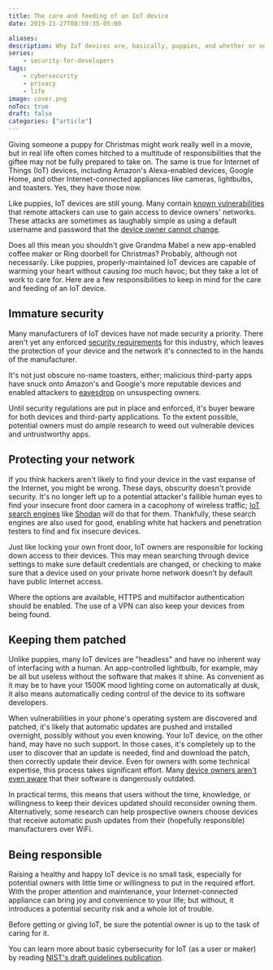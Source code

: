 ```yaml
---
title: The care and feeding of an IoT device
date: 2019-11-27T08:59:35-05:00

aliases:
description: Why IoT devices are, basically, puppies, and whether or not you should give somebody one for Christmas.
series:
    - security-for-developers
tags:
    - cybersecurity
    - privacy
    - life
image: cover.png
noToc: true
draft: false
categories: ["article"]
---
```


Giving someone a puppy for Christmas might work really well in a movie, but in real life often comes hitched to a multitude of responsibilities that the giftee may not be fully prepared to take on. The same is true for Internet of Things (IoT) devices, including Amazon's Alexa-enabled devices, Google Home, and other Internet-connected appliances like cameras, lightbulbs, and toasters. Yes, they have those now.

Like puppies, IoT devices are still young. Many contain [known vulnerabilities](https://threatpost.com/iot-devices-vulnerable-takeover/144167/) that remote attackers can use to gain access to device owners' networks. These attacks are sometimes as laughably simple as using a default username and password that the [device owner cannot change](https://gdpr.report/news/2019/06/12/research-reveals-the-most-vulnerable-iot-devices/).

Does all this mean you shouldn't give Grandma Mabel a new app-enabled coffee maker or Ring doorbell for Christmas? Probably, although not necessarily. Like puppies, properly-maintained IoT devices are capable of warming your heart without causing _too_ much havoc; but they take a lot of work to care for. Here are a few responsibilities to keep in mind for the care and feeding of an IoT device.

## Immature security

Many manufacturers of IoT devices have not made security a priority. There aren't yet any enforced [security requirements](https://blog.rapid7.com/2019/03/27/the-iot-cybersecurity-improvement-act-of-2019/) for this industry, which leaves the protection of your device and the network it's connected to in the hands of the manufacturer.

It's not just obscure no-name toasters, either; malicious third-party apps have snuck onto Amazon's and Google's more reputable devices and enabled attackers to [eavesdrop](https://www.cnet.com/news/alexa-and-google-voice-assistants-app-exploits-left-it-vulnerable-to-eavesdropping/) on unsuspecting owners.

Until security regulations are put in place and enforced, it's buyer beware for both devices and third-party applications. To the extent possible, potential owners must do ample research to weed out vulnerable devices and untrustworthy apps.

## Protecting your network

If you think hackers aren't likely to find your device in the vast expanse of the Internet, you might be wrong. These days, obscurity doesn't provide security. It's no longer left up to a potential attacker's fallible human eyes to find your insecure front door camera in a cacophony of wireless traffic; [IoT search engines](https://money.cnn.com/2013/04/08/technology/security/shodan/index.html) like [Shodan](https://www.shodan.io/) will do that for them. Thankfully, these search engines are also used for good, enabling white hat hackers and penetration testers to find and fix insecure devices.

Just like locking your own front door, IoT owners are responsible for locking down access to their devices. This may mean searching through device settings to make sure default credentials are changed, or checking to make sure that a device used on your private home network doesn't by default have public Internet access.

Where the options are available, HTTPS and multifactor authentication should be enabled. The use of a VPN can also keep your devices from being found.

## Keeping them patched

Unlike puppies, many IoT devices are "headless" and have no inherent way of interfacing with a human. An app-controlled lightbulb, for example, may be all but useless without the software that makes it shine. As convenient as it may be to have your 1500K mood lighting come on automatically at dusk, it also means automatically ceding control of the device to its software developers.

When vulnerabilities in your phone's operating system are discovered and patched, it's likely that automatic updates are pushed and installed overnight, possibly without you even knowing. Your IoT device, on the other hand, may have no such support. In those cases, it's completely up to the user to discover that an update is needed, find and download the patch, then correctly update their device. Even for owners with some technical expertise, this process takes significant effort. Many [device owners aren't even aware](https://www.machinedesign.com/industrial-automation/software-updates-are-new-hurdle-iot-security) that their software is dangerously outdated.

In practical terms, this means that users without the time, knowledge, or willingness to keep their devices updated should reconsider owning them. Alternatively, some research can help prospective owners choose devices that receive automatic push updates from their (hopefully responsible) manufacturers over WiFi.

## Being responsible

Raising a healthy and happy IoT device is no small task, especially for potential owners with little time or willingness to put in the required effort. With the proper attention and maintenance, your Internet-connected appliance can bring joy and convenience to your life; but without, it introduces a potential security risk and a whole lot of trouble.

Before getting or giving IoT, be sure the potential owner is up to the task of caring for it.

You can learn more about basic cybersecurity for IoT (as a user or maker) by reading [NIST's draft guidelines publication](https://csrc.nist.gov/publications/detail/nistir/8259/draft).
